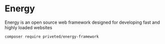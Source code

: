 # Energy

Energy is an open source web framework designed for developing fast and highly loaded websites

```
composer require priveted/energy-framework
```